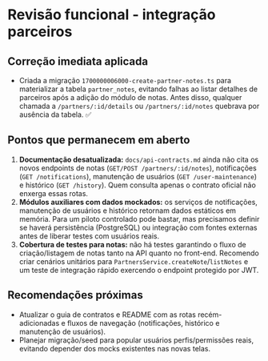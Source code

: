 # Revisão funcional - integração parceiros

## Correção imediata aplicada
- Criada a migração `1700000006000-create-partner-notes.ts` para materializar a tabela `partner_notes`, evitando falhas ao listar detalhes de parceiros após a adição do módulo de notas. Antes disso, qualquer chamada a `/partners/:id/details` ou `/partners/:id/notes` quebrava por ausência da tabela. ✅

## Pontos que permanecem em aberto
1. **Documentação desatualizada:** `docs/api-contracts.md` ainda não cita os novos endpoints de notas (`GET/POST /partners/:id/notes`), notificações (`GET /notifications`), manutenção de usuários (`GET /user-maintenance`) e histórico (`GET /history`). Quem consulta apenas o contrato oficial não enxerga essas rotas.
2. **Módulos auxiliares com dados mockados:** os serviços de notificações, manutenção de usuários e histórico retornam dados estáticos em memória. Para um piloto controlado pode bastar, mas precisamos definir se haverá persistência (PostgreSQL) ou integração com fontes externas antes de liberar testes com usuários reais.
3. **Cobertura de testes para notas:** não há testes garantindo o fluxo de criação/listagem de notas tanto na API quanto no front-end. Recomendo criar cenários unitários para `PartnersService.createNote`/`listNotes` e um teste de integração rápido exercendo o endpoint protegido por JWT.

## Recomendações próximas
- Atualizar o guia de contratos e README com as rotas recém-adicionadas e fluxos de navegação (notificações, histórico e manutenção de usuários).
- Planejar migração/seed para popular usuários perfis/permissões reais, evitando depender dos mocks existentes nas novas telas.
